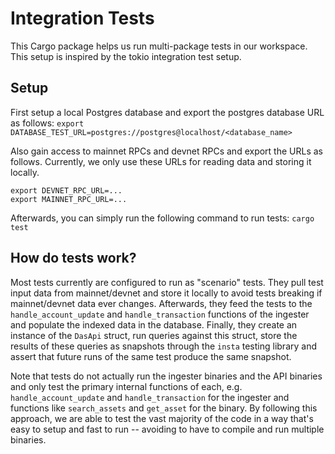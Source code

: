 # Integration Tests

This Cargo package helps us run multi-package tests in our workspace. This setup is inspired by the tokio integration test setup.

## Setup

First setup a local Postgres database and export the postgres database URL as follows:
```export DATABASE_TEST_URL=postgres://postgres@localhost/<database_name>```

Also gain access to mainnet RPCs and devnet RPCs and export the URLs as follows. Currently,
we only use these URLs for reading data and storing it locally. 

```
export DEVNET_RPC_URL=...
export MAINNET_RPC_URL=...
```

Afterwards, you can simply run the following command to run tests:
```cargo test```


## How do tests work? 

Most tests currently are configured to run as "scenario" tests. They pull test input data from mainnet/devnet
and store it locally to avoid tests breaking if mainnet/devnet data ever changes. Afterwards, they feed
the tests to the `handle_account_update` and `handle_transaction` functions of the ingester and populate
the indexed data in the database. Finally, they create an instance of the `DasApi` struct, run queries against
this struct, store the results of these queries as snapshots through the `insta` testing library and assert that
future runs of the same test produce the same snapshot. 

Note that tests do not actually run the ingester binaries and the API binaries and only test the primary internal functions
of each, e.g.  `handle_account_update` and `handle_transaction` for the ingester and functions like `search_assets` 
and `get_asset` for the binary. By following this approach, we are able to test the vast majority of the code
in a way that's easy to setup and fast to run -- avoiding to have to compile and run multiple binaries.
